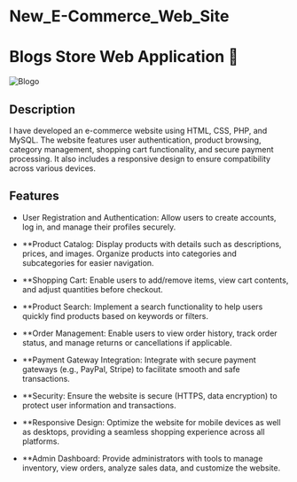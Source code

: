 # New_E-Commerce_Web_Site
# Blogs Store Web Application 📝
![Blogo]()
## Description
I have developed an e-commerce website using HTML, CSS, PHP, and MySQL. The website features user authentication, product browsing, category management, shopping cart functionality, and secure payment processing. It also includes a responsive design to ensure compatibility across various devices.
## Features
- User Registration and Authentication: Allow users to create accounts, log in, and manage their profiles securely.

- **Product Catalog: Display products with details such as descriptions, prices, and images. Organize products into categories and subcategories for easier navigation.

- **Shopping Cart: Enable users to add/remove items, view cart contents, and adjust quantities before checkout.

- **Product Search: Implement a search functionality to help users quickly find products based on keywords or filters.

- **Order Management: Enable users to view order history, track order status, and manage returns or cancellations if applicable.

- **Payment Gateway Integration: Integrate with secure payment gateways (e.g., PayPal, Stripe) to facilitate smooth and safe transactions.

- **Security: Ensure the website is secure (HTTPS, data encryption) to protect user information and transactions.

- **Responsive Design: Optimize the website for mobile devices as well as desktops, providing a seamless shopping experience across all platforms.
  
- **Admin Dashboard: Provide administrators with tools to manage inventory, view orders, analyze sales data, and customize the website.
